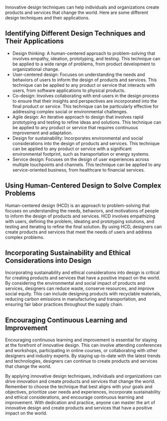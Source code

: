 
Innovative design techniques can help individuals and organizations create products and services that change the world. Here are some different design techniques and their applications.

Identifying Different Design Techniques and Their Applications
--------------------------------------------------------------

* Design thinking: A human-centered approach to problem-solving that involves empathy, ideation, prototyping, and testing. This technique can be applied to a wide range of problems, from product development to organizational change.
* User-centered design: Focuses on understanding the needs and behaviors of users to inform the design of products and services. This technique can be applied to any product or service that interacts with users, from software applications to physical products.
* Co-design: Involves collaborating with end-users in the design process to ensure that their insights and perspectives are incorporated into the final product or service. This technique can be particularly effective for addressing complex social or environmental challenges.
* Agile design: An iterative approach to design that involves rapid prototyping and testing to refine ideas and solutions. This technique can be applied to any product or service that requires continuous improvement and adaptation.
* Design for sustainability: Incorporates environmental and social considerations into the design of products and services. This technique can be applied to any product or service with a significant environmental footprint, such as transportation or energy systems.
* Service design: Focuses on the design of user experiences across multiple touchpoints and channels. This technique can be applied to any service-oriented business, from healthcare to financial services.

Using Human-Centered Design to Solve Complex Problems
-----------------------------------------------------

Human-centered design (HCD) is an approach to problem-solving that focuses on understanding the needs, behaviors, and motivations of people to inform the design of products and services. HCD involves empathizing with users, defining the problem, ideating and prototyping solutions, and testing and iterating to refine the final solution. By using HCD, designers can create products and services that meet the needs of users and address complex problems.

Incorporating Sustainability and Ethical Considerations into Design
-------------------------------------------------------------------

Incorporating sustainability and ethical considerations into design is critical for creating products and services that have a positive impact on the world. By considering the environmental and social impact of products and services, designers can reduce waste, conserve resources, and improve social equity. This can include designing products with recyclable materials, reducing carbon emissions in manufacturing and transportation, and ensuring fair labor practices throughout the supply chain.

Encouraging Continuous Learning and Improvement
-----------------------------------------------

Encouraging continuous learning and improvement is essential for staying at the forefront of innovative design. This can involve attending conferences and workshops, participating in online courses, or collaborating with other designers and industry experts. By staying up-to-date with the latest trends and technologies, designers can continue to create products and services that change the world.

By applying innovative design techniques, individuals and organizations can drive innovation and create products and services that change the world. Remember to choose the technique that best aligns with your goals and objectives, prioritize user needs and experiences, incorporate sustainability and ethical considerations, and encourage continuous learning and improvement. With dedication and practice, anyone can master the art of innovative design and create products and services that have a positive impact on the world.
